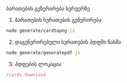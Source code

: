 ბარათების გენერირება სერვერზე

1. ბარათების სურათების გენერირება
```ruby
node generate/cardtopng.js
```
2. დაგენერირებული სურათების პდფში ჩასმა
```ruby
node generate/generatepdf.js
```
3. პდფების ლოკაცია
```ruby
/cards-download
```
